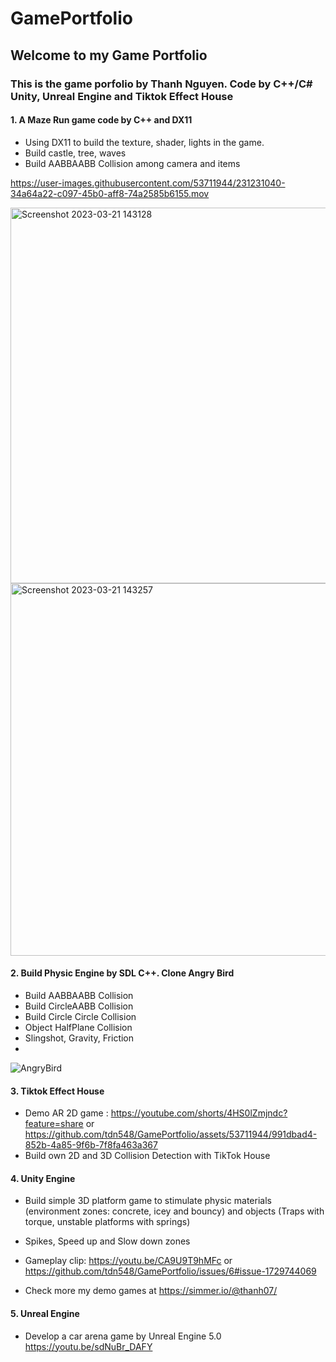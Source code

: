 # GamePortfolio
## Welcome to my Game Portfolio

### This is the game porfolio by Thanh Nguyen. Code by C++/C# Unity, Unreal Engine and Tiktok Effect House
#### 1. A Maze Run game code by C++ and DX11
- Using DX11 to build the texture, shader, lights in the game.
- Build castle, tree, waves
- Build AABBAABB Collision among camera and items

https://user-images.githubusercontent.com/53711944/231231040-34a64a22-c097-45b0-aff8-74a2585b6155.mov

<img width="601" alt="Screenshot 2023-03-21 143128" src="https://user-images.githubusercontent.com/53711944/226707644-476e6d64-437d-433a-9e0c-b3e98758902a.png">
<img width="596" alt="Screenshot 2023-03-21 143257" src="https://user-images.githubusercontent.com/53711944/226707780-68207f1a-e116-4fea-8b77-e1d35d2494ef.png">



#### 2. Build Physic Engine by SDL C++. Clone Angry Bird
- Build AABBAABB Collision
- Build CircleAABB Collision
- Build Circle Circle Collision
- Object HalfPlane Collision
- Slingshot, Gravity, Friction 
- 
![AngryBird](https://user-images.githubusercontent.com/53711944/226696637-7b32dc7a-26e2-4e75-9a57-1712911429e2.png)

#### 3. Tiktok Effect House
- Demo AR 2D game : https://youtube.com/shorts/4HS0lZmjndc?feature=share or https://github.com/tdn548/GamePortfolio/assets/53711944/991dbad4-852b-4a85-9f6b-7f8fa463a367
- Build own 2D and 3D Collision Detection with TikTok House

#### 4. Unity Engine 
- Build simple 3D platform game to stimulate physic materials (environment zones: concrete, icey and bouncy) and objects (Traps with torque, unstable platforms with springs)
- Spikes, Speed up and Slow down zones
- Gameplay clip: https://youtu.be/CA9U9T9hMFc or https://github.com/tdn548/GamePortfolio/issues/6#issue-1729744069


- Check more my demo games at https://simmer.io/@thanh07/
#### 5. Unreal Engine  
- Develop a car arena game by Unreal Engine 5.0
https://youtu.be/sdNuBr_DAFY
